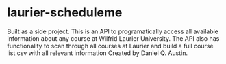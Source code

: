 # laurier-scheduleme
Built as a side project.
This is an API to programatically access all available information about any course at Wilfrid Laurier University. 
The API also has functionality to scan through all courses at Laurier and build a full course list csv with all relevant information
Created by Daniel Q. Austin.

